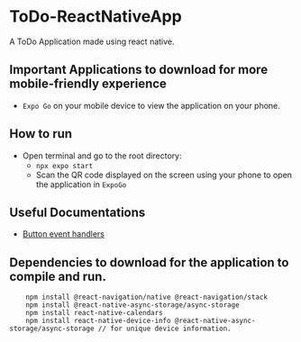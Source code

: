 # ToDo-ReactNativeApp
 A ToDo Application made using react native. 

## Important Applications to download for more mobile-friendly experience
* `Expo Go` on your mobile device to view the application on your phone. 

## How to run
* Open terminal and go to the root directory: 
    * `` npx expo start ``
    * Scan the QR code displayed on the screen using your phone to open the application in `ExpoGo`

## Useful Documentations
* [Button event handlers](https://reactnative.dev/docs/handling-touches)

## Dependencies to download for the application to compile and run. 
```
    npm install @react-navigation/native @react-navigation/stack
    npm install @react-native-async-storage/async-storage
    npm install react-native-calendars
    npm install react-native-device-info @react-native-async-storage/async-storage // for unique device information.
```